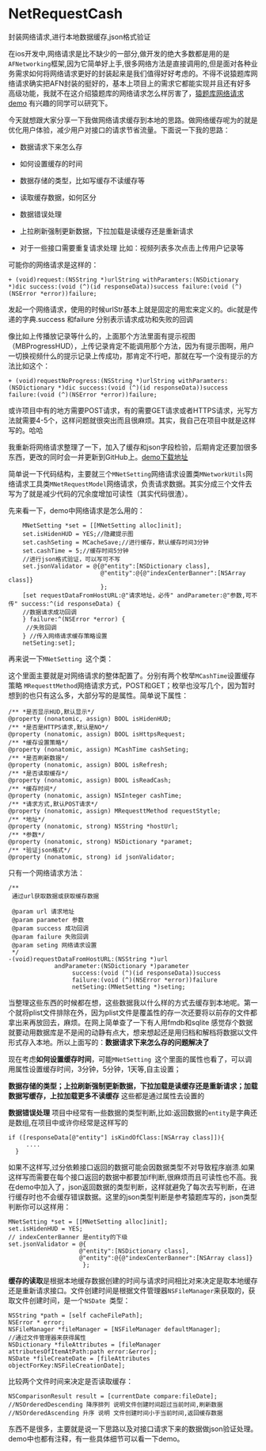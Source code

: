 # NetRequestCash
封装网络请求,进行本地数据缓存,json格式验证

在ios开发中,网络请求是比不缺少的一部分,做开发的绝大多数都是用的是`AFNetworking`框架,因为它简单好上手,很多网络方法是直接调用的,但是面对各种业务需求如何将网络请求更好的封装起来是我们值得好好考虑的。不得不说猿题库网络请求确实把AFN封装的挺好的，基本上项目上的需求它都能实现并且还有好多高级功能，我就不在这介绍猿题库的网络请求怎么样厉害了，[猿题库网络请求demo](https://github.com/yuantiku/YTKNetwork) 有兴趣的同学可以研究下。

今天就想跟大家分享一下我做网络请求缓存到本地的思路。做网络缓存呢为的就是优化用户体验，减少用户对接口的请求节省流量。下面说一下我的思路：

- 数据请求下来怎么存

- 如何设置缓存的时间

- 数据存储的类型，比如写缓存不读缓存等

- 读取缓存数据，如何区分

- 数据错误处理

- 上拉刷新强制更新数据，下拉加载是读缓存还是重新请求

- 对于一些接口需要重复请求处理 比如：视频列表多次点击上传用户记录等

可能你的网络请求是这样的：

	+ (void)request:(NSString *)urlString withParamters:(NSDictionary *)dic success:(void (^)(id responseData))success failure:(void (^)(NSError *error))failure;

发起一个网络请求，使用的时候urlStr基本上就是固定的用宏来定义的。dic就是传递的字典.success 和failure 分别表示请求成功和失败的回调

像比如上传播放记录等什么的，上面那个方法里面有提示视图（MBProgressHUD），上传记录肯定不能调用那个方法，因为有提示图啊，用户一切换视频什么的提示记录上传成功，那肯定不行吧，那就在写一个没有提示的方法比如这个：

	+ (void)requestNoProgress:(NSString *)urlString withParamters:(NSDictionary *)dic success:(void (^)(id responseData))success failure:(void (^)(NSError *error))failure;

或许项目中有的地方需要POST请求，有的需要GET请求或者HTTPS请求，光写方法就需要4-5个，这样问题就很突出而且很麻烦。其实，我自己在项目中就是这样写的。哈哈

我重新将网络请求整理了一下，加入了缓存和json字段检验，后期肯定还要加很多东西，更改的同时会一并更新到GitHub上。[demo下载地址](https://github.com/mahuiying0126/NetRequestCash)

简单说一下代码结构，主要就三个`MNetSetting`网络请求设置类`MNetworkUtils`网络请求工具类`MNetRequestModel`网络请求，负责请求数据。其实分成三个文件去写为了就是减少代码的冗余度增加可读性（其实代码很渣）。

先来看一下，demo中网络请求是怎么用的：

		MNetSetting *set = [[MNetSetting alloc]init];
	    set.isHidenHUD = YES;//隐藏提示图
	    set.cashSeting = MCacheSave;//进行缓存，默认缓存时间3分钟
	    set.cashTime = 5;//缓存时间5分钟
	    //进行json格式验证，可以写可不写
	    set.jsonValidator = @{@"entity":[NSDictionary class],
	                          @"entity":@{@"indexCenterBanner":[NSArray class]}
	                          };
	    [set requestDataFromHostURL:@"请求地址，必传" andParameter:@"参数,可不传" success:^(id responseData) {
	    //数据请求成功回调
	    } failure:^(NSError *error) {
	     //失败回调   
	    } //传入网络请求缓存策略设置
	    netSeting:set];



再来说一下`MNetSetting `这个类：

这个里面主要就是对网络请求的整体配置了。分别有两个枚举`MCashTime`设置缓存策略 `MRequesttMethod`网络请求方式，POST和GET；枚举也没写几个，因为暂时想到的也只有这么多，大部分写的是属性。简单说下属性：

	/** *是否显示HUD,默认显示*/
	@property (nonatomic, assign) BOOL isHidenHUD;
	/** *是否是HTTPS请求,默认是NO*/
	@property (nonatomic, assign) BOOL isHttpsRequest;
	/** *缓存设置策略*/
	@property (nonatomic, assign) MCashTime cashSeting;
	/** *是否刷新数据*/
	@property (nonatomic, assign) BOOL isRefresh;
	/** *是否读取缓存*/
	@property (nonatomic, assign) BOOL isReadCash;
	/** *缓存时间*/
	@property (nonatomic, assign) NSInteger cashTime;
	/** *请求方式,默认POST请求*/
	@property (nonatomic, assign) MRequesttMethod requestStytle;
	/** *地址*/
	@property (nonatomic, strong) NSString *hostUrl;
	/** *参数*/
	@property (nonatomic, strong) NSDictionary *paramet;
	/** *验证json格式*/
	@property (nonatomic, strong) id jsonValidator;

只有一个网络请求方法：

	/**
	 通过url获取数据或获取缓存数据
	
	 @param url 请求地址
	 @param parameter 参数
	 @param success 成功回调
	 @param failure 失败回调
	 @param seting 网络请求设置
	 */
	-(void)requestDataFromHostURL:(NSString *)url
                 andParameter:(NSDictionary *)parameter
                      success:(void (^)(id responseData))success
                      failure:(void (^)(NSError *error))failure
                      netSeting:(MNetSetting *)seting;

当整理这些东西的时候都在想，这些数据我以什么样的方式去缓存到本地呢。第一个就将plist文件排除在外，因为plist文件是覆盖性的存一次还要将以前存的文件都拿出来再放回去，麻烦。在网上简单查了一下有人用fmdb和sqlite 感觉存个数据就要动用数据库是不是闹的动静有点大，想来想起还是用归档和解档将数据以文件形式存入本地。所以上面写的：**数据请求下来怎么存的问题解决了**

现在考虑**如何设置缓存时间**，可能`MNetSetting `这个里面的属性也看了，可以调用属性设置缓存时间，3分钟，5分钟，1天等,自主设置；

**数据存储的类型；上拉刷新强制更新数据，下拉加载是读缓存还是重新请求；加载数据写缓存，上拉加载更多不读缓存** 这些都是通过属性去设置的

**数据错误处理** 项目中经常有一些数据的类型判断,比如:返回数据的`entity`是字典还是数组,在项目中或许你经常是这样写的

	if ([responseData[@"entity"] isKindOfClass:[NSArray class]]){
	     ....
	  }

如果不这样写,过分依赖接口返回的数据可能会因数据类型不对导致程序崩溃.如果这样写而需要在每个接口返回的数据中都要加if判断,很麻烦而且可读性也不高。我在demo中加入了，json返回数据的类型判断，这样就避免了每次去写判断，在进行缓存时也不会缓存错误数据。这里的json类型判断是参考猿题库写的，json类型判断你可以这样用：

	MNetSetting *set = [[MNetSetting alloc]init];
	set.isHidenHUD = YES;
	// indexCenterBanner 是entity的下级
	set.jsonValidator = @{
						@"entity":[NSDictionary class],
	                	@"entity":@{@"indexCenterBanner":[NSArray class]}
	                	 };

**缓存的读取**是根据本地缓存数据创建的时间与请求时间相比对来决定是取本地缓存还是重新请求接口。文件创建时间是根据文件管理器`NSFileManager`来获取的，获取文件创建时间，是一个`NSDate `类型：

	NSString *path = [self cacheFilePath];
	NSError * error;
	NSFileManager *fileManager = [NSFileManager defaultManager];
	//通过文件管理器来获得属性
	NSDictionary *fileAttributes = [fileManager attributesOfItemAtPath:path error:&error];
	NSDate *fileCreateDate = [fileAttributes objectForKey:NSFileCreationDate];

比较两个文件时间来决定是否读取缓存：

	NSComparisonResult result = [currentDate compare:fileDate];	
	//NSOrderedDescending 降序排列 说明文件创建时间超过当前时间,刷新数据
	//NSOrderedAscending 升序 说明 文件创建时间小于当前时间,返回缓存数据

东西不是很多，主要就是说一下思路以及对接口请求下来的数据做json验证处理。demo中也都有注释，有一些具体细节可以看一下demo。
